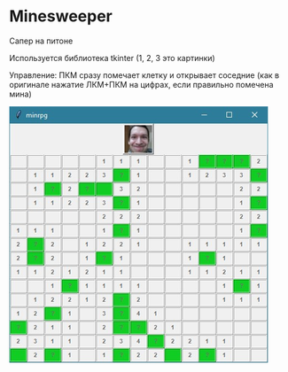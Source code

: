 # Minesweeper
Сапер на питоне

Используется библиотека tkinter (1, 2, 3 это картинки)

Управление: ПКМ сразу помечает клетку и открывает соседние (как в оригинале нажатие ЛКМ+ПКМ на цифрах, если правильно помечена мина)

![GitHub Logo](/logo.jpg)
